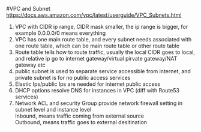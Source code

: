 #VPC and Subnet
https://docs.aws.amazon.com/vpc/latest/userguide/VPC_Subnets.html  
1. VPC with CIDR ip range, CIDR mask smaller, the ip range is bigger, for example 0.0.0.0/0 means everything
2. VPC has one main route table, and every subnet needs associated with one route table, which can be main route table or other route table  
3. Route table tells how to route traffic, usually the local CIDR goes to local, and relative ip go to internet gateway/virtual pirvate gateway/NAT gateway etc  
4. public subnet is used to separate service accessible from internet, and private subnet is for no public access services  
5. Elastic Ips/public Ips are needed for internet public access
6. DHCP options resolve DNS for instances in VPC (diff with Route53 services)
7. Network ACL and security Group provide network firewall setting in subnet level and instance level  
    Inbound, means traffic coming from external source    
    Outbound, means traffic goes to external desitination
        
